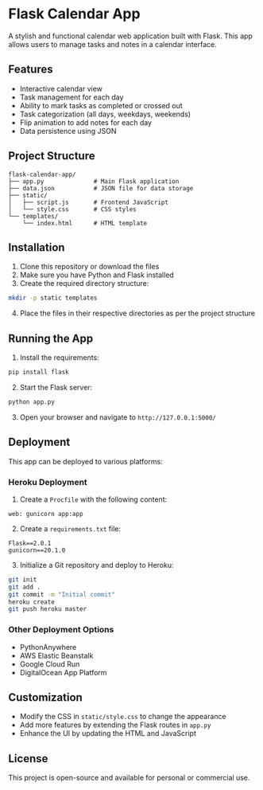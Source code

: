 # Flask Calendar App

A stylish and functional calendar web application built with Flask. This app allows users to manage tasks and notes in a calendar interface.

## Features

- Interactive calendar view
- Task management for each day
- Ability to mark tasks as completed or crossed out
- Task categorization (all days, weekdays, weekends)
- Flip animation to add notes for each day
- Data persistence using JSON

## Project Structure

```
flask-calendar-app/
├── app.py              # Main Flask application
├── data.json           # JSON file for data storage
├── static/
│   ├── script.js       # Frontend JavaScript
│   └── style.css       # CSS styles
└── templates/
    └── index.html      # HTML template
```

## Installation

1. Clone this repository or download the files
2. Make sure you have Python and Flask installed
3. Create the required directory structure:

```bash
mkdir -p static templates
```

4. Place the files in their respective directories as per the project structure

## Running the App

1. Install the requirements:

```bash
pip install flask
```

2. Start the Flask server:

```bash
python app.py
```

3. Open your browser and navigate to `http://127.0.0.1:5000/`

## Deployment

This app can be deployed to various platforms:

### Heroku Deployment

1. Create a `Procfile` with the following content:
```
web: gunicorn app:app
```

2. Create a `requirements.txt` file:
```
Flask==2.0.1
gunicorn==20.1.0
```

3. Initialize a Git repository and deploy to Heroku:
```bash
git init
git add .
git commit -m "Initial commit"
heroku create
git push heroku master
```

### Other Deployment Options

- PythonAnywhere
- AWS Elastic Beanstalk
- Google Cloud Run
- DigitalOcean App Platform

## Customization

- Modify the CSS in `static/style.css` to change the appearance
- Add more features by extending the Flask routes in `app.py`
- Enhance the UI by updating the HTML and JavaScript

## License

This project is open-source and available for personal or commercial use.
